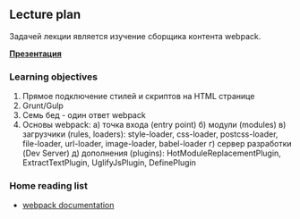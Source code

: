 ## Lecture plan

Задачей лекции является изучение сборщика контента webpack.

**[Презентация](https://drive.google.com/open?id=15NLdo6sPx8LtMvdf4elvqjvFs4groOn2TeamzUGcnq4)**

### Learning objectives

1. Прямое подключение стилей и скриптов на HTML странице
2. Grunt/Gulp
3. Семь бед - один ответ webpack
4. Основы webpack:
    a) точка входа (entry point)
    б) модули (modules)
    в) загрузчики (rules, loaders): style-loader, css-loader, postcss-loader, file-loader, url-loader, image-loader, babel-loader
    г) сервер разработки (Dev Server)
    д) дополнения (plugins): HotModuleReplacementPlugin, ExtractTextPlugin, UglifyJsPlugin, DefinePlugin

### Home reading list

- [webpack documentation](https://webpack.js.org)
